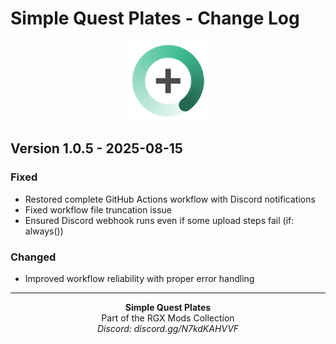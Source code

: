# Simple Quest Plates - Change Log

<p align="center">
  <img src="https://raw.githubusercontent.com/donniedice/SimpleQuestPlates/main/images/logo.png" alt="SQP Icon" width="128" height="128">
</p>

## Version 1.0.5 - 2025-08-15

### Fixed
- Restored complete GitHub Actions workflow with Discord notifications
- Fixed workflow file truncation issue  
- Ensured Discord webhook runs even if some upload steps fail (if: always())

### Changed
- Improved workflow reliability with proper error handling

---

<p align="center">
  <strong>Simple Quest Plates</strong><br>
  Part of the RGX Mods Collection<br>
  <em>Discord: discord.gg/N7kdKAHVVF</em>
</p>